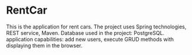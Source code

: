 # RentCar
This is the application for rent cars.
The project uses Spring technologies, REST service, Maven.
Database used in the project: PostgreSQL.
application capabilities: add new users, execute GRUD methods with displaying them in the browser.  
